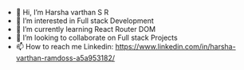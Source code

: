 - 👋 Hi, I’m Harsha varthan S R
- 👀 I’m interested in Full stack Development
- 🌱 I’m currently learning React Router DOM
- 💞️ I’m looking to collaborate on Full stack Projects
- 📫 How to reach me Linkedin:  https://www.linkedin.com/in/harsha-varthan-ramdoss-a5a953182/

<!---
Harshavarthan07/Harshavarthan07 is a ✨ special ✨ repository because its `README.md` (this file) appears on your GitHub profile.
You can click the Preview link to take a look at your changes.
--->
